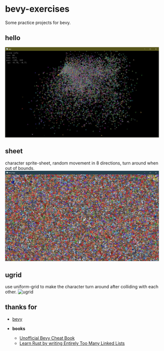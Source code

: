 # bevy-exercises
Some practice projects for bevy.


## hello
![hello](https://github.com/vagra/bevy-exercises/blob/d14936df268de91c8ba2881b8b90a79306387a00/assets/screenshots/hello.jpg)


## sheet
character sprite-sheet, random movement in 8 directions, turn around when out of bounds.
![sheet](https://github.com/vagra/bevy-exercises/blob/9bbcd6ef748a32371879e290c8fe9f051d6f513c/assets/screenshots/sheet.jpg)

## ugrid
use uniform-grid to make the character turn around after colliding with each other.
![ugrid]()


## thanks for

- [bevy](https://github.com/bevyengine/bevy)


- **books**
  - [Unofficial Bevy Cheat Book](https://github.com/bevy-cheatbook/bevy-cheatbook)
  - [Learn Rust by writing Entirely Too Many Linked Lists](https://github.com/rust-unofficial/too-many-lists)